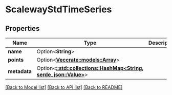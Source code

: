 # ScalewayStdTimeSeries

## Properties

Name | Type | Description | Notes
------------ | ------------- | ------------- | -------------
**name** | Option<**String**> |  | [optional]
**points** | Option<[**Vec<crate::models::Array>**](array.md)> |  | [optional]
**metadata** | Option<[**::std::collections::HashMap<String, serde_json::Value>**](serde_json::Value.md)> |  | [optional]

[[Back to Model list]](../README.md#documentation-for-models) [[Back to API list]](../README.md#documentation-for-api-endpoints) [[Back to README]](../README.md)


